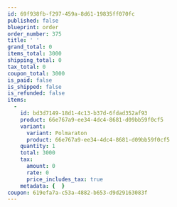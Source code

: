 ```yaml
---
id: 69f938fb-f297-459a-8d61-19835ff070fc
published: false
blueprint: order
order_number: 375
title: ' '
grand_total: 0
items_total: 3000
shipping_total: 0
tax_total: 0
coupon_total: 3000
is_paid: false
is_shipped: false
is_refunded: false
items:
  -
    id: bd3d7149-18d1-4c13-b37d-6fdad352af93
    product: 66e767a9-ee34-4dc4-8681-d09bb59f0cf5
    variant:
      variant: Polmaraton
      product: 66e767a9-ee34-4dc4-8681-d09bb59f0cf5
    quantity: 1
    total: 3000
    tax:
      amount: 0
      rate: 0
      price_includes_tax: true
    metadata: {  }
coupon: 619efa7a-c53a-4882-b653-d9d29163083f
---
```

